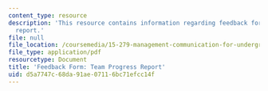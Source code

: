 ```yaml
---
content_type: resource
description: 'This resource contains information regarding feedback form: team progress
  report.'
file: null
file_location: /coursemedia/15-279-management-communication-for-undergraduates-fall-2012/d5a7747c68da91ae07116bc71efcc14f_MIT15_279F12_teamPrgrsFdbk.pdf
file_type: application/pdf
resourcetype: Document
title: 'Feedback Form: Team Progress Report'
uid: d5a7747c-68da-91ae-0711-6bc71efcc14f
---
```

